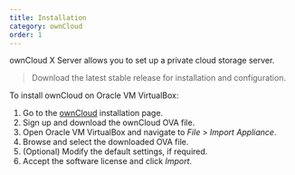 ```yaml
---
title: Installation
category: ownCloud
order: 1
---
```


ownCloud X Server allows you to set up a private cloud storage server.

> Download the latest stable release for installation and configuration.

To install ownCloud on Oracle VM VirtualBox:

1. Go to the [ownCloud](https://owncloud.com/download/) installation page.
2. Sign up and download the ownCloud OVA file.
3. Open Oracle VM VirtualBox and navigate to *File* > *Import Appliance*.
4. Browse and select the downloaded OVA file.
5. (Optional) Modify the default settings, if required.
6. Accept the software license and click *Import*.

<!---![](//placehold.it/800x600)--->